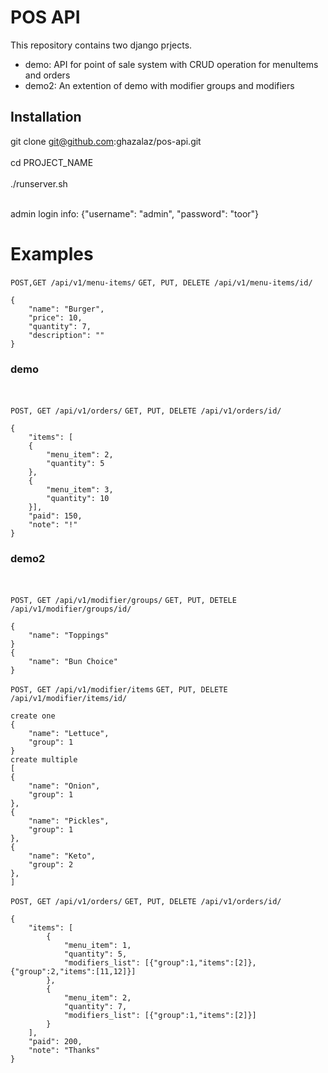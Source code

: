 <h1>POS API</h1>

This repository contains two django prjects.
<ul>
<li>demo: API for point of sale system with CRUD operation for menuItems and orders </li>
<li>demo2: An extention of demo with modifier groups and modifiers </li>
</ul>
<h2>Installation</h2>

git clone git@github.com:ghazalaz/pos-api.git
</br></br>
cd PROJECT_NAME
</br></br>
./runserver.sh
</br></br>

admin login info: {"username": "admin", "password": "toor"}

<h1>Examples</h1>


`POST,GET /api/v1/menu-items/` `GET, PUT, DELETE /api/v1/menu-items/id/`

```
{
    "name": "Burger",
    "price": 10,
    "quantity": 7,
    "description": ""
}
```
<h3>demo</h3>
</br>

`POST, GET /api/v1/orders/` `GET, PUT, DELETE /api/v1/orders/id/`

```
{
    "items": [
    {
        "menu_item": 2,
        "quantity": 5
    },
    {
        "menu_item": 3,
        "quantity": 10
    }],
    "paid": 150,
    "note": "!"
}
```

<h3>demo2</h3>
</br>

`POST, GET /api/v1/modifier/groups/` `GET, PUT, DETELE /api/v1/modifier/groups/id/`

```
{
    "name": "Toppings"
}
{
    "name": "Bun Choice"
}
```

`POST, GET /api/v1/modifier/items` `GET, PUT, DELETE /api/v1/modifier/items/id/`


```
create one
{
    "name": "Lettuce",
    "group": 1
}
create multiple
[
{
    "name": "Onion",
    "group": 1
},
{
    "name": "Pickles",
    "group": 1
},
{
    "name": "Keto",
    "group": 2
},
]
```

`POST, GET /api/v1/orders/` `GET, PUT, DELETE /api/v1/orders/id/` 

```
{
    "items": [
		{
			"menu_item": 1,
			"quantity": 5,
			"modifiers_list": [{"group":1,"items":[2]}, {"group":2,"items":[11,12]}]
		},
		{
			"menu_item": 2,
			"quantity": 7,
			"modifiers_list": [{"group":1,"items":[2]}]
		}
	],
    "paid": 200,
    "note": "Thanks"
}
```
